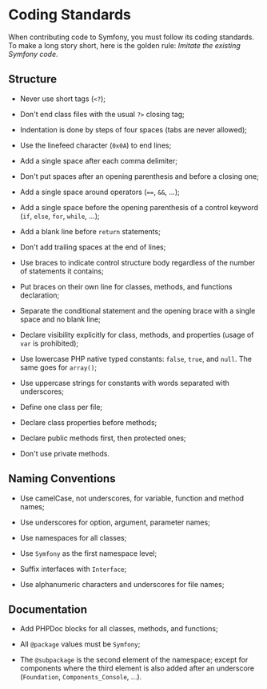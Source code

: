 Coding Standards
================

When contributing code to Symfony, you must follow its coding standards. To
make a long story short, here is the golden rule: *Imitate the existing
Symfony code*.

Structure
---------

  * Never use short tags (`<?`);

  * Don't end class files with the usual `?>` closing tag;

  * Indentation is done by steps of four spaces (tabs are never allowed);

  * Use the linefeed character (`0x0A`) to end lines;

  * Add a single space after each comma delimiter;

  * Don't put spaces after an opening parenthesis and before a closing one;

  * Add a single space around operators (`==`, `&&`, ...);

  * Add a single space before the opening parenthesis of a control keyword
    (`if`, `else`, `for`, `while`, ...);

  * Add a blank line before `return` statements;

  * Don't add trailing spaces at the end of lines;

  * Use braces to indicate control structure body regardless of the number of
    statements it contains;

  * Put braces on their own line for classes, methods, and functions
    declaration;

  * Separate the conditional statement and the opening brace with a single
    space and no blank line;

  * Declare visibility explicitly for class, methods, and properties (usage of
    `var` is prohibited);

  * Use lowercase PHP native typed constants: `false`, `true`, and `null`. The
    same goes for `array()`;

  * Use uppercase strings for constants with words separated with underscores;

  * Define one class per file;

  * Declare class properties before methods;

  * Declare public methods first, then protected ones;

  * Don't use private methods.

Naming Conventions
------------------

  * Use camelCase, not underscores, for variable, function and method
    names;

  * Use underscores for option, argument, parameter names;

  * Use namespaces for all classes;

  * Use `Symfony` as the first namespace level;

  * Suffix interfaces with `Interface`;

  * Use alphanumeric characters and underscores for file names;

Documentation
-------------

  * Add PHPDoc blocks for all classes, methods, and functions;

  * All `@package` values must be `Symfony`;

  * The `@subpackage` is the second element of the namespace; except for
    components where the third element is also added after an underscore
    (`Foundation`, `Components_Console`, ...).
